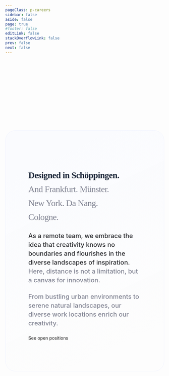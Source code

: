 ```yaml
---
pageClass: p-careers
sidebar: false
aside: false
page: true
#footer: false
editLink: false
stackOverflowLink: false
prev: false
next: false
---
```


<script setup>
import SwagTeam from "../components/team/SwagTeam.vue";
import SwagTeamHero from "../components/team/SwagTeamHero.vue";
import SwagFigmaCursor from "../components/team/SwagFigmaCursor.vue";
import SwagTeamValuesMarquee from "../components/team/SwagTeamValuesMarquee.vue";
</script>

<!-- HERO -->
<SwagTeamHero class="my-30">
    <template #label>Our Crew</template>
    <template #title>Innovators. Rebels. Thinkers. Creators.</template>
    <template #content><p>At Shopware, we're not just a design team – we're a crew of passionate individuals driven by innovation, rebellion, deep thinking, and creativity. We are united by a common passion for pushing boundaries and redefining the norm of commerce.</p></template>
    <template #image>
    <picture>
    <source media="(prefers-color-scheme: dark)" srcset="../home/design-hero@dark.png 4x">
    <img decoding="async" loading="lazy" alt="A sketch of the Accessibility icon. The image is tinted in shades of green." srcset="../home/design-hero.png 4x" src="../home/design-hero.png" width="100%" height="auto">
    </picture>
    </template>
</SwagTeamHero>
<div style="margin-top:238px;"></div>

<SwagTeam />


<!--<div class="mt-[40px] mb-[40px] md:max-w-6/12">
  <div class="h-label">Design. Slay. Repeat.</div>
  <h2 class="h-homepage md:max-w-7/12">What we do.</h2>
  <p>
  At Shopware, our team values form the cornerstone of our approach. We prioritize collaboration, innovation, and user-centricity in everything we do. Integrity, inclusivity, and continuous improvement drive us to create exceptional designs that deliver value and inspire meaningful connections with our users.
  </p>
</div>
<div class="my-30">
  <SwagTeamValuesMarquee/>
</div>



<div class="mt-[40px] mb-[40px] md:max-w-6/12">
<div class="h-label">Our values</div>
<h2 class="h-homepage md:max-w-7/12">Delivering our values through design.</h2>
<p>
At Shopware, our team values form the cornerstone of our approach. We prioritize collaboration, innovation, and user-centricity in everything we do. Integrity, inclusivity, and continuous improvement drive us to create exceptional designs that deliver value and inspire meaningful connections with our users.
</p>
</div>-->

<section class="join-us mt-[40px] mb-[40px] md:max-w-12/12 cursor-you">
  <div class="left-join md:max-w-6/12">
    <h2>Designed in Schöppingen.<br> <span>And Frankfurt. Münster. <br>New York. Da Nang. <br>Cologne.</span></h2>
    <p>As a remote team, we embrace the idea that creativity knows no boundaries and flourishes in the diverse landscapes of inspiration. <span>Here, distance is not a limitation, but a canvas for innovation.</span></p>
    <p><span>From bustling urban environments to serene natural landscapes, our diverse work locations enrich our creativity.</span></p>
    <SwagBtn href="https://www.shopware.com/de/jobs/#open-positions" class="--contrast" icon="long-arrow-right" icon-at="end">See open positions</SwagBtn>
  </div>
  <SwagFigmaCursor/>
</section>

  <style lang="scss">
    .join-us {
      display: flex;
      padding: 16px 0px;
      flex-direction: column;
      align-items: flex-start;
      gap: 16px;
      align-self: stretch;
      border-radius: 32px;
      border: 1px solid var(--slate-100, #F0F3FF);
      background: linear-gradient(155deg, #FAFBFE 15.93%, rgba(250, 252, 250, 0.00) 84.78%);
      position: relative;
    }
    .left-join {
        padding: 64px 72px;
        align-items: center;
        gap: 93px;
        
        h2 {
        color: #1E293B;
        font-family: Poppins;
        font-size: 28px;
        font-style: normal;
        font-weight: 600;
        line-height: 44px; /* 157.143% */
        letter-spacing: -0.8px;
        width: 100%;
        text-wrap: pretty;
        
        span {
          color: var(--slate-600, #808392);
          font-family: Poppins;
          font-size: 28px;
          font-style: normal;
          font-weight: 500;
          line-height: 44px;
          letter-spacing: -0.8px;
        }
      }
      p {
          color: #2D2E32;

          /* Inter/Desktop/Text/l/Medium */
          font-family: Inter;
          font-size: 20px;
          font-style: normal;
          font-weight: 500;
          line-height: 140%; /* 28px */
          margin-bottom: 24px;

          span {
            color: var(--slate-600, #808392);

            /* Inter/Desktop/Text/l/Medium */
            font-family: Inter;
            font-size: 20px;
            font-style: normal;
            font-weight: 500;
            line-height: 140%;
          }
        }
      }    
  </style>